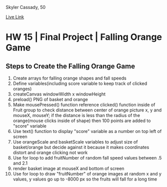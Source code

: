 Skyler Cassady, 50

[Live Link](cassadys.github.io/120-work/hw-15%20Final%20Project)

# HW 15 | Final Project | Falling Orange Game

## Steps to Create the Falling Orange Game

1. Create arrays for falling orange shapes and fall speeds
2. Define variables(including score variable to keep track of clicked oranges)
3. createCanvas windowWidth x windowHeight
4. preload() PNG of basket and orange
5. Make mousePressed() function reference clicked() function inside of Fruit group to check distance between center of orange picture x, y and mouseX, mouseY; if the distance is less than the radius of the orange(mouse clicks inside of shape) then 100 points are added to "score" variable
6. Use text() function to display "score" variable as a number on top left of screen
7. Use orangeScale and basketScale variables to adjust size of basket/orange but decide against it because it makes coordinates distort and orange clicking not work
8. Use for loop to add fruitNumber of random fall speed values between .5 and 2.1
9. render basket image at mouseX and bottom of screen
10. Use for loop to draw "fruitNumber" of orange images at random x and y values, y values go up to -8000 px so the fruits will fall for a long time
